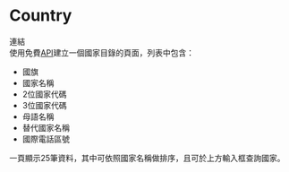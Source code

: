# Country

連結  
使用免費[API](https://restcountries.eu/)建立一個國家目錄的頁面，列表中包含：  
* 國旗
* 國家名稱
* 2位國家代碼
* 3位國家代碼
* 母語名稱
* 替代國家名稱
* 國際電話區號

一頁顯示25筆資料，其中可依照國家名稱做排序，且可於上方輸入框查詢國家。
